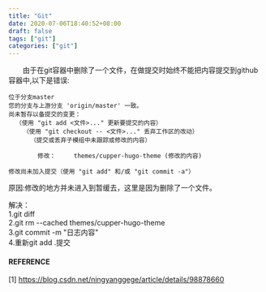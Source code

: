 ```yaml
---
title: "Git"
date: 2020-07-06T18:40:52+08:00
draft: false 
tags: ["git"]
categories: ["git"]
---
```


&emsp;&emsp;由于在git容器中删除了一个文件，在做提交时始终不能把内容提交到github容器中,以下是错误:  
```
位于分支master
您的分支与上游分支 'origin/master' 一致。
尚未暂存以备提交的变更：
  （使用 "git add <文件>..." 更新要提交的内容）
    （使用 "git checkout -- <文件>..." 丢弃工作区的改动）
	  （提交或丢弃子模组中未跟踪或修改的内容）
	  
		修改：     themes/cupper-hugo-theme (修改的内容)
	
修改尚未加入提交（使用 "git add" 和/或 "git commit -a"）
``` 
原因:修改的地方并未进入到暂缓去，这里是因为删除了一个文件。  

解决：  
1.git diff  
2.git rm --cached themes/cupper-hugo-theme   
3.git commit -m "日志内容"   
4.重新git add .提交  

#### REFERENCE  
[1] https://blog.csdn.net/ningyanggege/article/details/98878660  
